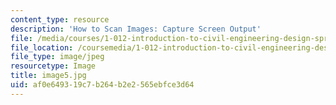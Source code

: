 ```yaml
---
content_type: resource
description: 'How to Scan Images: Capture Screen Output'
file: /media/courses/1-012-introduction-to-civil-engineering-design-spring-2002/af0e649319c7b264b2e2565ebfce3d64_image5.jpg
file_location: /coursemedia/1-012-introduction-to-civil-engineering-design-spring-2002/af0e649319c7b264b2e2565ebfce3d64_image5.jpg
file_type: image/jpeg
resourcetype: Image
title: image5.jpg
uid: af0e6493-19c7-b264-b2e2-565ebfce3d64
---
```

